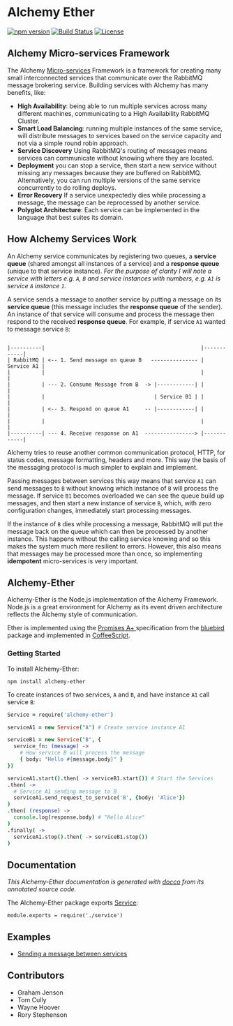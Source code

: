 # Alchemy Ether

[![npm version](https://badge.fury.io/js/alchemy-ether.svg)](https://badge.fury.io/js/alchemy-ether)
[![Build Status](https://travis-ci.org/LoyaltyNZ/alchemy-ether.svg?branch=master)](https://travis-ci.org/LoyaltyNZ/alchemy-ether)
[![License](https://img.shields.io/badge/license-LGPL--3.0-blue.svg)](http://www.gnu.org/licenses/lgpl-3.0.en.html)

## Alchemy Micro-services Framework

The Alchemy [Micro-services](http://martinfowler.com/articles/microservices.html) Framework is a framework for creating many small interconnected services that communicate over the RabbitMQ message brokering service. Building services with Alchemy has many benefits, like:

* **High Availability**: being able to run multiple services across many different machines, communicating to a High Availability RabbitMQ Cluster.
* **Smart Load Balancing**: running multiple instances of the same service, will distribute messages to services based on the service capacity and not via a simple round robin approach.
* **Service Discovery** Using RabbitMQ's routing of messages means services can communicate without knowing where they are located.
* **Deployment** you can stop a service, then start a new service without missing any messages because they are buffered on RabbitMQ. Alternatively, you can run multiple versions of the same service concurrently to do rolling deploys.
* **Error Recovery** If a service unexpectedly dies while processing a message, the message can be reprocessed by another service.
* **Polyglot Architecture**: Each service can be implemented in the language that best suites its domain.

## How Alchemy Services Work

An Alchemy service communicates by registering two queues, a **service queue** (shared amongst all instances of a service) and a **response queue** (unique to that service instance). *For the purpose of clarity I will note a service with letters e.g. `A`, `B` and service instances with numbers, e.g. `A1` is service `A` instance `1`.*

A service sends a message to another service by putting a message on its **service queue** (this message includes the **response queue** of the sender). An instance of that service will consume and process the message then respond to the received **response queue**. For example, if service `A1` wanted to message service `B`:

```

|----------|                                                  |------------|
| RabbitMQ | <-- 1. Send message on queue B   --------------- | Service A1 |
|          |                                                  |            |
|          | --- 2. Consume Message from B  -> |------------| |            |
|          |                                   | Service B1 | |            |
|          | <-- 3. Respond on queue A1     -- |------------| |            |
|          |                                                  |            |
|----------| --- 4. Receive response on A1  ----------------> |------------|
```

Alchemy tries to reuse another common communication protocol, HTTP, for status codes, message formatting, headers and more. This way the basis of the messaging protocol is much simpler to explain and implement.

Passing messages between services this way means that service `A1` can send messages to `B` without knowing which instance of `B` will process the message. If service `B1` becomes overloaded we can see the queue build up messages, and then start a new instance of service `B`, which, with zero configuration changes, immediately start processing messages.

If the instance of `B` dies while processing a message, RabbitMQ will put the message back on the queue which can then be processed by another instance. This happens without the calling service knowing and so this makes the system much more resilient to errors. However, this also means that messages may be processed more than once, so implementing **idempotent** micro-services is very important.

## Alchemy-Ether

Alchemy-Ether is the Node.js implementation of the Alchemy Framework. Node.js is a great environment for Alchemy as its event driven architecture reflects the Alchemy style of communication.

Ether is implemented using the [Promises A+ ](https://promisesaplus.com/) specification from the [bluebird](http://bluebirdjs.com/docs/getting-started.html) package and implemented in [CoffeeScript](http://coffeescript.org/).

### Getting Started

To install Alchemy-Ether:

```
npm install alchemy-ether
```

To create instances of two services, `A` and `B`, and have instance `A1` call service `B`:

```coffeescript
Service = require('alchemy-ether')

serviceA1 = new Service("A") # Create service instance A1

serviceB1 = new Service("B", {
  service_fn: (message) ->
    # How service B will process the message
    { body: "Hello #{message.body}" }
})

serviceA1.start().then( -> serviceB1.start()) # Start the Services
.then( ->
  # Service A1 sending message to B
  serviceA1.send_request_to_service('B', {body: 'Alice'})
)
.then( (response) ->
  console.log(response.body) # "Hello Alice"
)
.finally( ->
  serviceA1.stop().then( -> serviceB1.stop())
)
```

## Documentation

*This Alchemy-Ether documentation is generated with [docco](https://jashkenas.github.io/docco/) from its annotated source code.*

The Alchemy-Ether package exports [Service](./src/service.html):

    module.exports = require('./service')

## Examples

* [Sending a message between services](./examples/example_1_send_message.coffee)

## Contributors

* Graham Jenson
* Tom Cully
* Wayne Hoover
* Rory Stephenson

